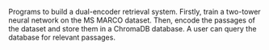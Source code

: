 Programs to build a dual-encoder retrieval system. Firstly, train a two-tower neural network on the MS MARCO dataset. Then, encode the passages of the dataset and store them in a ChromaDB database. A user can query the database for relevant passages.  


